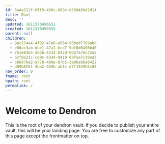 ```yaml
---
id: 6a4a312f-8ff9-400c-888c-d33848bd2d14
title: Root
desc: ''
updated: 1611370496651
created: 1611370496655
parent: null
children:
  - 9ac174a4-4f82-47a8-a564-90bed7789abd
  - e86ac3ab-dbe1-47a1-bcd7-9df0d0490b40
  - 761e8464-2e3b-4334-832d-9d27a70c42a5
  - b2f0a23c-ce9c-4344-9410-0bfea7c30ed3
  - b8687be2-a77b-499e-8765-3e96a96a8422
  - d89b8251-4ba2-459b-ab1c-d7f1939b5c85
nav_order: 0
fname: root
hpath: root
permalink: /
---
```

# Welcome to Dendron

This is the root of your dendron vault. If you decide to publish your entire vault, this will be your landing page. You are free to customize any part of this page except the frontmatter on top. 

